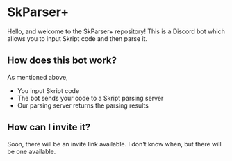 # SkParser+

Hello, and welcome to the SkParser+ repository! This is a Discord bot which allows you to input Skript code and then parse it.

## How does this bot work?

As mentioned above,
- You input Skript code
- The bot sends your code to a Skript parsing server
- Our parsing server returns the parsing results

## How can I invite it?

Soon, there will be an invite link available. I don't know when, but there will be one available.
